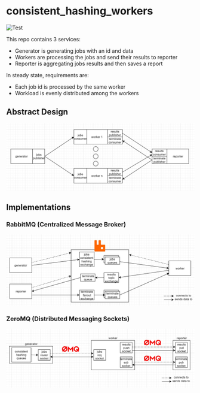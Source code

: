 # consistent_hashing_workers
![Test](https://github.com/dlemel8/consistent_hashing_workers/workflows/Verify%20Strategies/badge.svg)

This repo contains 3 services:
* Generator is generating jobs with an id and data
* Workers are processing the jobs and send their results to reporter
* Reporter is aggregating jobs results and then saves a report

In steady state, requirements are:
* Each job id is processed by the same worker
* Workload is evenly distributed among the workers

## Abstract Design
![Abstract](design/abstract.jpg?raw=true "Abstract")

## Implementations
### RabbitMQ (Centralized Message Broker)
![RabbitMQ](design/rabbitmq.jpg?raw=true "RabbitMQ")

### ZeroMQ (Distributed Messaging Sockets)
![ZeroMQ](design/zeromq.jpg?raw=true "ZeroMQ")
